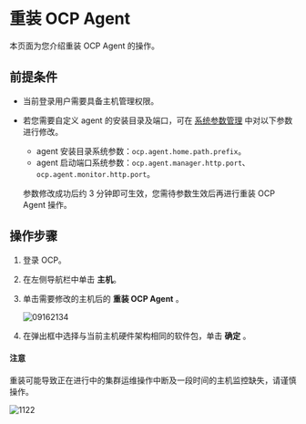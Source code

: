 # 重装 OCP Agent

本页面为您介绍重装 OCP Agent 的操作。

## 前提条件

* 当前登录用户需要具备主机管理权限。

* 若您需要自定义 agent 的安装目录及端口，可在 [系统参数管理](../10.system-management-features/12.system-parameter-management-1.md) 中对以下参数进行修改。

  * agent 安装目录系统参数：`ocp.agent.home.path.prefix`。
  * agent 启动端口系统参数：`ocp.agent.manager.http.port`、`ocp.agent.monitor.http.port`。

   参数修改成功后约 3 分钟即可生效，您需待参数生效后再进行重装 OCP Agent 操作。

## 操作步骤

1. 登录 OCP。

2. 在左侧导航栏中单击 **主机**。

3. 单击需要修改的主机后的 **重装 OCP Agent** 。

   ![09162134](https://help-static-aliyun-doc.aliyuncs.com/assets/img/zh-CN/6660562361/p327467.png)

4. 在弹出框中选择与当前主机硬件架构相同的软件包，单击 **确定** 。

  <main id="notice" type='notice'>
    <h4>注意</h4>
    <p>重装可能导致正在进行中的集群运维操作中断及一段时间的主机监控缺失，请谨慎操作。</p>
  </main>

   ![1122](https://help-static-aliyun-doc.aliyuncs.com/assets/img/zh-CN/8295987361/p355958.png)
